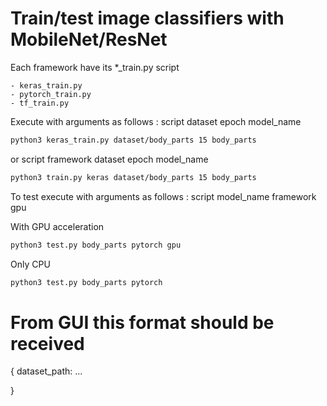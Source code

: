 # Train/test image classifiers with MobileNet/ResNet

Each framework have its *_train.py script

    - keras_train.py
    - pytorch_train.py
    - tf_train.py

Execute with arguments as follows : script dataset epoch model_name

``` sh
python3 keras_train.py dataset/body_parts 15 body_parts
```

or script framework dataset epoch model_name

``` sh
python3 train.py keras dataset/body_parts 15 body_parts
``` 


To test execute with arguments as follows : script model_name framework gpu

With GPU acceleration
``` sh
python3 test.py body_parts pytorch gpu 
```

Only CPU 

``` sh
python3 test.py body_parts pytorch  
```

# From GUI this format should be received

{
    dataset_path: ...

}